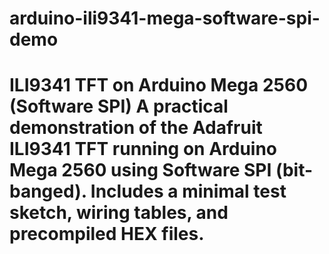 # arduino-ili9341-mega-software-spi-demo
# ILI9341 TFT on Arduino Mega 2560 (Software SPI)  A practical demonstration of the **Adafruit ILI9341** TFT running on **Arduino Mega 2560** using **Software SPI** (bit-banged).   Includes a minimal test sketch, wiring tables, and precompiled HEX files.  
